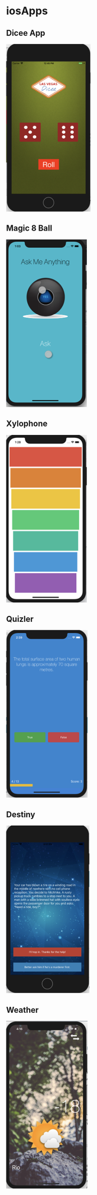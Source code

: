 # iosApps

## Dicee App

<p>
<img height="450" src="https://github.com/tsyrendylykova/iosApps/blob/master/images/image_01.png">
<p>
  
## Magic 8 Ball
<p>
<img height="450" src="https://github.com/tsyrendylykova/iosApps/blob/master/images/image_02.png">
<p>

## Xylophone
<p>
<img height="450" src="https://github.com/tsyrendylykova/iosApps/blob/master/images/image_03.png">
<p>

## Quizler
<p>
<img height="450" src="https://github.com/tsyrendylykova/iosApps/blob/master/images/image_04.png">
<p>

## Destiny
<p>
<img height="450" src="https://github.com/tsyrendylykova/iosApps/blob/master/images/image_05.png">
<p>

## Weather
<p>
<img height="450" src="https://github.com/tsyrendylykova/iosApps/blob/master/images/image_06.png">
<p>

